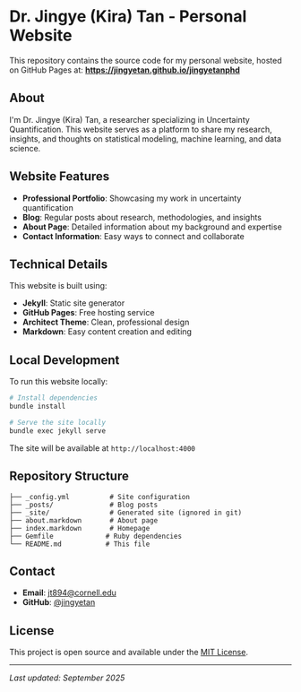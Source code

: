 # Dr. Jingye (Kira) Tan - Personal Website

This repository contains the source code for my personal website, hosted on GitHub Pages at: **https://jingyetan.github.io/jingyetanphd**

## About

I'm Dr. Jingye (Kira) Tan, a researcher specializing in Uncertainty Quantification. This website serves as a platform to share my research, insights, and thoughts on statistical modeling, machine learning, and data science.

## Website Features

- **Professional Portfolio**: Showcasing my work in uncertainty quantification
- **Blog**: Regular posts about research, methodologies, and insights
- **About Page**: Detailed information about my background and expertise
- **Contact Information**: Easy ways to connect and collaborate

## Technical Details

This website is built using:
- **Jekyll**: Static site generator
- **GitHub Pages**: Free hosting service
- **Architect Theme**: Clean, professional design
- **Markdown**: Easy content creation and editing

## Local Development

To run this website locally:

```bash
# Install dependencies
bundle install

# Serve the site locally
bundle exec jekyll serve
```

The site will be available at `http://localhost:4000`

## Repository Structure

```
├── _config.yml          # Site configuration
├── _posts/              # Blog posts
├── _site/               # Generated site (ignored in git)
├── about.markdown       # About page
├── index.markdown       # Homepage
├── Gemfile             # Ruby dependencies
└── README.md           # This file
```

## Contact

- **Email**: jt894@cornell.edu
- **GitHub**: [@jingyetan](https://github.com/jingyetan)

## License

This project is open source and available under the [MIT License](LICENSE).

---

*Last updated: September 2025*

